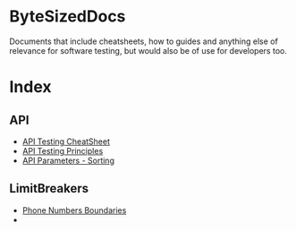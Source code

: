 # ByteSizedDocs
Documents that include cheatsheets, how to guides and anything else of relevance for software testing, but would also be of use for developers too. 

# Index

## API
- [API Testing CheatSheet](https://raw.githubusercontent.com/MarkTheTestStrategist/ByteSizedDocs/refs/heads/main/API/API%20Testing%20CheatSheet.md)
- [API Testing Principles](https://raw.githubusercontent.com/MarkTheTestStrategist/ByteSizedDocs/refs/heads/main/API/API%20Testing%20Principles.md)
- [API Parameters - Sorting](https://raw.githubusercontent.com/MarkTheTestStrategist/ByteSizedDocs/refs/heads/main/API/API%20Parameters%20-%20Sorting.md)

## LimitBreakers
- [Phone Numbers Boundaries](https://github.com/MarkTheTestStrategist/ByteSizedDocs/blob/main/LimitBreakers/Phone%20Numbers%20Boundaries.md)
- 
